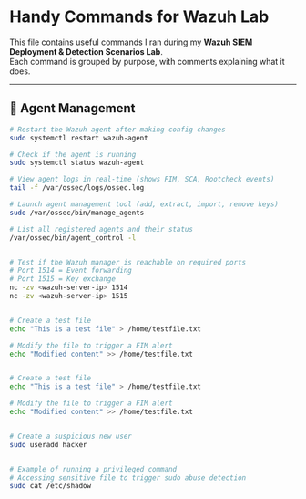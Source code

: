 # Handy Commands for Wazuh Lab

This file contains useful commands I ran during my **Wazuh SIEM Deployment & Detection Scenarios Lab**.  
Each command is grouped by purpose, with comments explaining what it does.

---

## 🔹 Agent Management

```bash
# Restart the Wazuh agent after making config changes
sudo systemctl restart wazuh-agent

# Check if the agent is running
sudo systemctl status wazuh-agent

# View agent logs in real-time (shows FIM, SCA, Rootcheck events)
tail -f /var/ossec/logs/ossec.log

# Launch agent management tool (add, extract, import, remove keys)
sudo /var/ossec/bin/manage_agents

# List all registered agents and their status
/var/ossec/bin/agent_control -l


# Test if the Wazuh manager is reachable on required ports
# Port 1514 = Event forwarding
# Port 1515 = Key exchange
nc -zv <wazuh-server-ip> 1514
nc -zv <wazuh-server-ip> 1515


# Create a test file
echo "This is a test file" > /home/testfile.txt

# Modify the file to trigger a FIM alert
echo "Modified content" >> /home/testfile.txt


# Create a test file
echo "This is a test file" > /home/testfile.txt

# Modify the file to trigger a FIM alert
echo "Modified content" >> /home/testfile.txt


# Create a suspicious new user
sudo useradd hacker


# Example of running a privileged command
# Accessing sensitive file to trigger sudo abuse detection
sudo cat /etc/shadow


